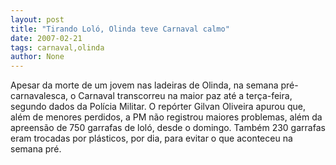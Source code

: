 ```yaml
---
layout: post
title: "Tirando Loló, Olinda teve Carnaval calmo"
date: 2007-02-21
tags: carnaval,olinda
author: None
---
```


Apesar da morte de um jovem nas ladeiras de Olinda, na semana pré-carnavalesca, o Carnaval transcorreu na maior paz até a terça-feira, segundo dados da Polícia Militar.
O repórter Gilvan Oliveira apurou que, além de menores perdidos, a PM não registrou maiores problemas, além da apreensão de 750 garrafas de loló, desde o domingo.
Também 230 garrafas eram trocadas por plásticos, por dia, para evitar o que aconteceu na semana pré. 